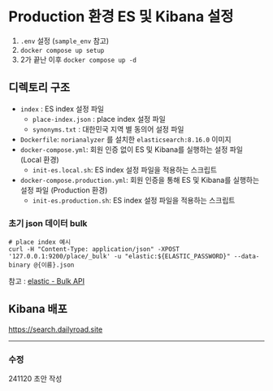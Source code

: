 # Production 환경  ES 및 Kibana 설정

1. `.env` 설정 (`sample_env` 참고)
2. `docker compose up setup`
3. 2가 끝난 이후 `docker compose up -d`

## 디렉토리 구조

- `index` : ES index 설정 파일
    - `place-index.json` : place index 설정 파일
    - `synonyms.txt` : 대한민국 지역 별 동의어 설정 파일
- `Dockerfile`: `norianalyzer` 를 설치한 `elasticsearch:8.16.0` 이미지
- `docker-compose.yml`: 회원 인증 없이 ES 및 Kibana를 실행하는 설정 파일 (Local 환경)
    - `init-es.local.sh`: ES index 설정 파일을 적용하는 스크립트
- `docker-compose.production.yml`: 회원 인증을 통해 ES 및 Kibana를 실행하는 설정 파일 (Production 환경)
    - `init-es.production.sh`: ES index 설정 파일을 적용하는 스크립트

### 초기 json 데이터 bulk

```shell
# place index 예시
curl -H "Content-Type: application/json" -XPOST '127.0.0.1:9200/place/_bulk' -u "elastic:${ELASTIC_PASSWORD}" --data-binary @{이름}.json
```

참고 : [elastic - Bulk API](https://www.elastic.co/guide/en/elasticsearch/reference/current/docs-bulk.html)

## Kibana 배포

https://search.dailyroad.site

---

### 수정

241120 초안 작성
